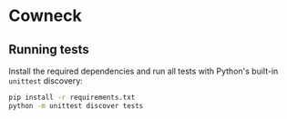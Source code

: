 # Cowneck

## Running tests

Install the required dependencies and run all tests with Python's built-in `unittest` discovery:

```bash
pip install -r requirements.txt
python -m unittest discover tests
```

